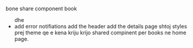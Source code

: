 bone share component book <ul> dhe <li>
add error notifiations
add the header
add the details page
shtoj styles prej theme qe e kena kriju
krijo shared compinent per books ne home page.